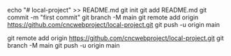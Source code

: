 echo "# local-project" >> README.md
git init
git add README.md
git commit -m "first commit"
git branch -M main
git remote add origin https://github.com/cncwebproject/local-project.git
git push -u origin main



git remote add origin https://github.com/cncwebproject/local-project.git
git branch -M main
git push -u origin main